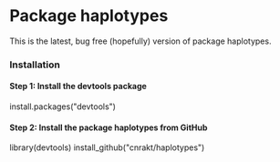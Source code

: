 # Package haplotypes


This is the latest, bug free (hopefully) version of package haplotypes. 

### Installation 

#### Step 1: Install the devtools package

install.packages("devtools")

#### Step 2: Install the package haplotypes from GitHub 

library(devtools)
install_github("cnrakt/haplotypes")
